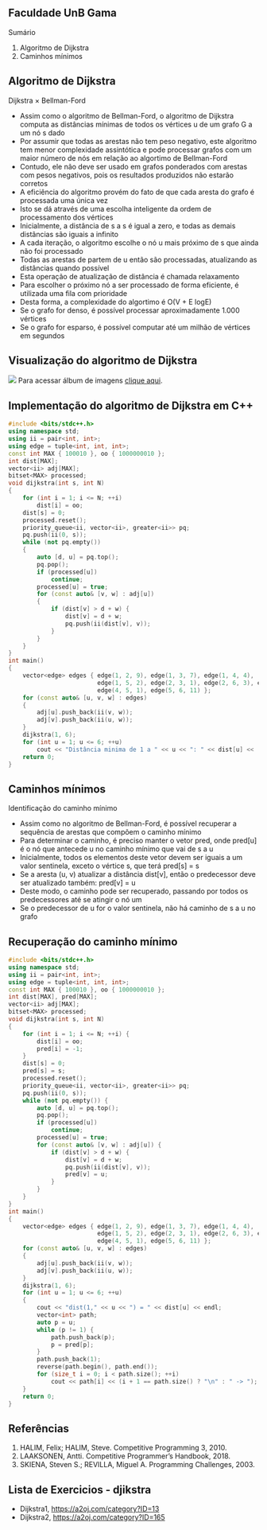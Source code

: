 ## Faculdade UnB Gama
Sumário
1. Algoritmo de Dijkstra
2. Caminhos mínimos
## Algoritmo de Dijkstra
Dijkstra × Bellman-Ford
* Assim como o algoritmo de Bellman-Ford, o algoritmo de Dijkstra
computa as distâncias mínimas de todos os vértices u de um grafo
G a um nó s dado
* Por assumir que todas as arestas não tem peso negativo, este
algoritmo tem menor complexidade assintótica e pode processar
grafos com um maior número de nós em relação ao algortimo de
Bellman-Ford
* Contudo, ele não deve ser usado em grafos ponderados com arestas
com pesos negativos, pois os resultados produzidos não estarão
corretos
* A eficiência do algoritmo provém do fato de que cada aresta do
grafo é processada uma única vez
* Isto se dá através de uma escolha inteligente da ordem de
processamento dos vértices
* Inicialmente, a distância de s a s é igual a zero, e todas as demais
distâncias são iguais a infinito
* A cada iteração, o algoritmo escolhe o nó u mais próximo de s que
ainda não foi processado
* Todas as arestas de partem de u então são processadas, atualizando
as distâncias quando possível
* Esta operação de atualização de distância é chamada relaxamento
* Para escolher o próximo nó a ser processado de forma eficiente, é
utilizada uma fila com prioridade
* Desta forma, a complexidade do algortimo é O(V + E logE)
* Se o grafo for denso, é possível processar aproximadamente 1.000
vértices
* Se o grafo for esparso, é possível computar até um milhão de
vértices em segundos
##  Visualização do algoritmo de Dijkstra
![](images/movie.gif)
Para acessar álbum de imagens [clique aqui](images/).

## Implementação do algoritmo de Dijkstra em C++
```C++
#include <bits/stdc++.h>
using namespace std;
using ii = pair<int, int>;
using edge = tuple<int, int, int>;
const int MAX { 100010 }, oo { 1000000010 };
int dist[MAX];
vector<ii> adj[MAX];
bitset<MAX> processed;
void dijkstra(int s, int N)
{
    for (int i = 1; i <= N; ++i)
        dist[i] = oo;
    dist[s] = 0;
    processed.reset();
    priority_queue<ii, vector<ii>, greater<ii>> pq;
    pq.push(ii(0, s));
    while (not pq.empty())
    {
        auto [d, u] = pq.top();
        pq.pop();
        if (processed[u])
            continue;
        processed[u] = true;
        for (const auto& [v, w] : adj[u])
        {
            if (dist[v] > d + w) {
                dist[v] = d + w;
                pq.push(ii(dist[v], v));
            }
        }
    }
}
int main()
{
    vector<edge> edges { edge(1, 2, 9), edge(1, 3, 7), edge(1, 4, 4),
                         edge(1, 5, 2), edge(2, 3, 1), edge(2, 6, 3), edge(3, 4, 2),
                         edge(4, 5, 1), edge(5, 6, 11) };
    for (const auto& [u, v, w] : edges)
    {
        adj[u].push_back(ii(v, w));
        adj[v].push_back(ii(u, w));
    }
    dijkstra(1, 6);
    for (int u = 1; u <= 6; ++u)
        cout << "Distância minima de 1 a " << u << ": " << dist[u] << '\n';
    return 0;
}
```
## Caminhos mínimos
Identificação do caminho mínimo
* Assim como no algoritmo de Bellman-Ford, é possível recuperar a
sequência de arestas que compõem o caminho mínimo
* Para determinar o caminho, é preciso manter o vetor pred, onde
pred[u] é o nó que antecede u no caminho mínimo que vai de s a u
* Inicialmente, todos os elementos deste vetor devem ser iguais a um
valor sentinela, exceto o vértice s, que terá pred[s] = s
* Se a aresta (u, v) atualizar a distância dist[v], então o predecessor
deve ser atualizado também: pred[v] = u
* Deste modo, o caminho pode ser recuperado, passando por todos os
predecessores até se atingir o nó um
* Se o predecessor de u for o valor sentinela, não há caminho de s a u
no grafo
## Recuperação do caminho mínimo
```C++
#include <bits/stdc++.h>
using namespace std;
using ii = pair<int, int>;
using edge = tuple<int, int, int>;
const int MAX { 100010 }, oo { 1000000010 };
int dist[MAX], pred[MAX];
vector<ii> adj[MAX];
bitset<MAX> processed;
void dijkstra(int s, int N)
{
    for (int i = 1; i <= N; ++i) {
        dist[i] = oo;
        pred[i] = -1;
    }
    dist[s] = 0;
    pred[s] = s;
    processed.reset();
    priority_queue<ii, vector<ii>, greater<ii>> pq;
    pq.push(ii(0, s));
    while (not pq.empty()) {
        auto [d, u] = pq.top();
        pq.pop();
        if (processed[u])
            continue;
        processed[u] = true;
        for (const auto& [v, w] : adj[u]) {
            if (dist[v] > d + w) {
                dist[v] = d + w;
                pq.push(ii(dist[v], v));
                pred[v] = u;
            }
        }
    }
}
int main()
{
    vector<edge> edges { edge(1, 2, 9), edge(1, 3, 7), edge(1, 4, 4),
                         edge(1, 5, 2), edge(2, 3, 1), edge(2, 6, 3), edge(3, 4, 2),
                         edge(4, 5, 1), edge(5, 6, 11) };
    for (const auto& [u, v, w] : edges)
    {
        adj[u].push_back(ii(v, w));
        adj[v].push_back(ii(u, w));
    }
    dijkstra(1, 6);
    for (int u = 1; u <= 6; ++u)
    {
        cout << "dist(1," << u << ") = " << dist[u] << endl;
        vector<int> path;
        auto p = u;
        while (p != 1) {
            path.push_back(p);
            p = pred[p];
        }
        path.push_back(1);
        reverse(path.begin(), path.end());
        for (size_t i = 0; i < path.size(); ++i)
            cout << path[i] << (i + 1 == path.size() ? "\n" : " -> ");
    }
    return 0;
}
```
## Referências
1. HALIM, Felix; HALIM, Steve. Competitive Programming 3, 2010.
2. LAAKSONEN, Antti. Competitive Programmer’s Handbook, 2018.
3. SKIENA, Steven S.; REVILLA, Miguel A. Programming
Challenges, 2003.

## Lista de Exercicios - djikstra
* Dijkstra1, https://a2oj.com/category?ID=13
* Dijkstra2, https://a2oj.com/category?ID=165
